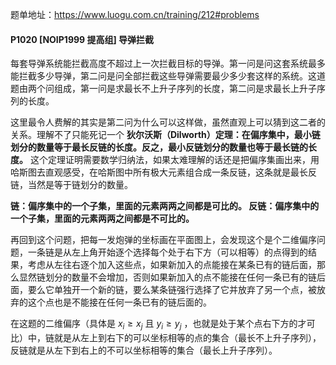 题单地址：https://www.luogu.com.cn/training/212#problems

#### P1020 [NOIP1999 提高组] 导弹拦截

每套导弹系统能拦截高度不超过上一次拦截目标的导弹。第一问是问这套系统最多能拦截多少导弹，第二问是问全部拦截这些导弹需要最少多少套这样的系统。这道题由两个问组成，第一问是求最长不上升子序列的长度，第二问是求最长上升子序列的长度。

这里最令人费解的其实是第二问为什么可以这样做，虽然直观上可以猜到这二者的关系。理解不了只能死记一个 **狄尔沃斯（Dilworth）定理：在偏序集中，最小链划分的数量等于最长反链的长度。反之，最小反链划分的数量也等于最长链的长度。** 这个定理证明需要数学归纳法，如果太难理解的话还是把偏序集画出来，用哈斯图去直观感受，在哈斯图中所有极大元素组合成一条反链，这条就是最长反链，当然是等于链划分的数量。

**链：偏序集中的一个子集，里面的元素两两之间都是可比的。
反链：偏序集中的一个子集，里面的元素两两之间都是不可比的。**

再回到这个问题，把每一发炮弹的坐标画在平面图上，会发现这个是个二维偏序问题，一条链是从左上角开始逐个选择每个处于右下方（可以相等）的点得到的结果，考虑从左往右逐个加入这些点，如果新加入的点能接在某条已有的链后面，那么显然链划分的数量不会增加，否则如果新加入的点不能接在任何一条已有的链后面，要么它单独开一个新的链，要么某条链强行选择了它并放弃了另一个点，被放弃的这个点也是不能接在任何一条已有的链后面的。

在这题的二维偏序（具体是 $x_i \geq x_j$ 且 $y_i \geq y_j$ ，也就是处于某个点右下方的才可比）中，链就是从左上到右下的可以坐标相等的点的集合（最长不上升子序列），反链就是从左下到右上的不可以坐标相等的集合（最长上升子序列）。
